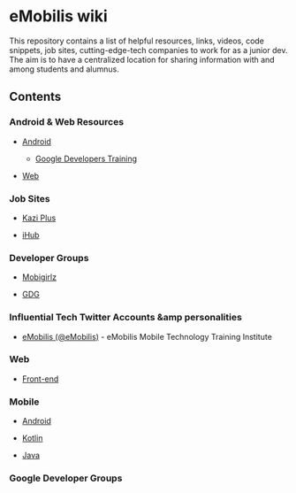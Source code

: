 # eMobilis wiki

This repository contains a list of helpful resources, links, videos, code snippets, job sites, cutting-edge-tech companies to work for as a junior dev. The aim is to have a centralized location for sharing information with and among students and alumnus.

## Contents

### Android &amp; Web Resources

  * [Android](#)

  	* [Google Developers Training](https://developers.google.com/training/courses/android-fundamentals)

  * [Web](#)

### Job Sites
   
  * [Kazi Plus](https://kaziplus.com/)

  * [iHub](https://ihub.co.ke/jobs)

### Developer Groups

  * [Mobigirlz](#)

  * [GDG](#)

### Influential Tech Twitter Accounts &amp personalities

* [eMobilis (@eMobilis)](https://twitter.com/emobilis) - eMobilis Mobile Technology Training Institute

### Web

* [Front-end](#)

### Mobile

* [Android](#)

* [Kotlin](#)

* [Java](#)



### Google Developer Groups
